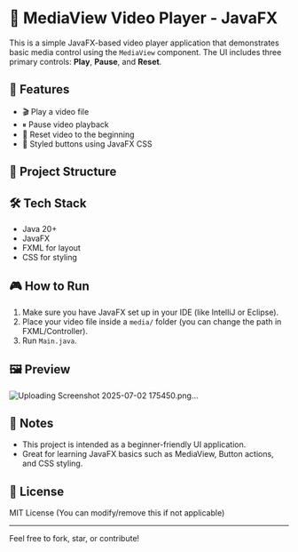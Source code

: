 # 🎥 MediaView Video Player - JavaFX

This is a simple JavaFX-based video player application that demonstrates basic media control using the `MediaView` component. The UI includes three primary controls: **Play**, **Pause**, and **Reset**.

## 🚀 Features

- 🎬 Play a video file
- ⏸ Pause video playback
- 🔄 Reset video to the beginning
- 💅 Styled buttons using JavaFX CSS

## 📂 Project Structure


## 🛠 Tech Stack

- Java 20+
- JavaFX
- FXML for layout
- CSS for styling

## 🎮 How to Run

1. Make sure you have JavaFX set up in your IDE (like IntelliJ or Eclipse).
2. Place your video file inside a `media/` folder (you can change the path in FXML/Controller).
3. Run `Main.java`.

## 🖼 Preview

![Uploading Screenshot 2025-07-02 175450.png…]()


## 📌 Notes

- This project is intended as a beginner-friendly UI application.
- Great for learning JavaFX basics such as MediaView, Button actions, and CSS styling.

## 📄 License

MIT License (You can modify/remove this if not applicable)

---

Feel free to fork, star, or contribute!



